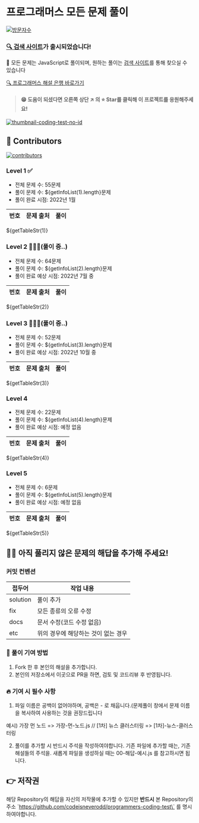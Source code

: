 # 프로그래머스 모든 문제 풀이
[![방문자수](https://hits.seeyoufarm.com/api/count/incr/badge.svg?url=https://github.com/codeisneverodd/programmers-coding-test&count_bg=%2379C83D&title_bg=%23555555&icon=&icon_color=%23E7E7E7&title=방문자수(Today/Total)&edge_flat=true)](https://github.com/codeisneverodd)

### [🔍 검색 사이트](https://programmers-solution-bank.netlify.app/)가 출시되었습니다!

🌱 모든 문제는 JavaScript로 풀이되며, 원하는 풀이는 [검색 사이트](https://programmers-solution-bank.netlify.app/)를 통해 찾으실 수 있습니다

[🔍 프로그래머스 해설 은행 바로가기](https://programmers-solution-bank.netlify.app/)

> #### 😁 **도움이 되셨다면** 오른쪽 상단 ↗ 의 ⭐️ **Star를 클릭**해 이 프로젝트를 응원해주세요!

[![thumbnail-coding-test-no-id](https://user-images.githubusercontent.com/54318460/158711288-5fbd903f-d3b6-4d56-bd1f-9e5946d67d0a.png)
](https://github.com/codeisneverodd/programmers-coding-test/)

## 🌟 Contributors
[![contributors](https://contrib.rocks/image?repo=codeisneverodd/programmers-coding-test)](https://github.com/codeisneverodd/programmers-coding-test/graphs/contributors)

### Level 1 ✅

- 전체 문제 수: 55문제
- 풀이 문제 수: ${getInfoList(1).length}문제
- 풀이 완료 시점: 2022년 1월

| 번호 | 문제 출처 | 풀이 |
| --- | ------- | --- |
${getTableStr(1)}

### Level 2 👨🏻‍💻(풀이 중..)

- 전체 문제 수: 64문제
- 풀이 문제 수: ${getInfoList(2).length}문제
- 풀이 완료 예상 시점: 2022년 7월 중

| 번호 | 문제 출처 | 풀이 |
| --- | ------- | --- |
${getTableStr(2)}

### Level 3 👨🏻‍💻(풀이 중..)

- 전체 문제 수: 52문제
- 풀이 문제 수: ${getInfoList(3).length}문제
- 풀이 완료 예상 시점: 2022년 10월 중

| 번호 | 문제 출처 | 풀이 |
| --- | ------- | --- |
${getTableStr(3)}

### Level 4

- 전체 문제 수: 22문제
- 풀이 문제 수: ${getInfoList(4).length}문제
- 풀이 완료 예상 시점: 예정 없음

| 번호 | 문제 출처 | 풀이 |
| --- | ------- | --- |
${getTableStr(4)}

### Level 5

- 전체 문제 수: 6문제
- 풀이 문제 수: ${getInfoList(5).length}문제
- 풀이 완료 예상 시점: 예정 없음

| 번호 | 문제 출처 | 풀이 |
| --- | ------- | --- |
${getTableStr(5)}

## 🙏🏻 아직 풀리지 않은 문제의 해답을 추가해 주세요!
### 커밋 컨벤션

| 접두어   | 작업 내용                           |
| -------- | ----------------------------------- |
| solution | 풀이 추가                           |
| fix      | 모든 종류의 오류 수정                  |
| docs     | 문서 수정(코드 수정 없음)               |
| etc      | 위의 경우에 해당하는 것이 없는 경우        |

### 🌱 풀이 기여 방법

1. Fork 한 후 본인의 해설을 추가합니다.
2. 본인의 저장소에서 이곳으로 PR을 하면, 검토 및 코드리뷰 후 반영됩니다.

### 🔥 기여 시 필수 사항
1. 파일 이름은 공백이 없어야하며, 공백은 - 로 채웁니다.(문제풀이 창에서 문제 이름을 복사하여 사용하는 것을 권장드립니다

예시) 가장 먼 노드 => 가장-먼-노드.js // [1차] 뉴스 클러스터링 => [1차]-뉴스-클러스터링

2. 풀이를 추가할 시 반드시 주석을 작성하여야합니다. 기존 파일에 추가할 때는, 기존 해설들의 주석을. 새롭게 파일을 생성하실 때는 00-해답-예시.js 를 참고하시면 됩니다.

## 👉 저작권

해당 Repository의 해답을 자신의 저작물에 추가할 수 있지만 **반드시** 본 Repository의
주소 \`https://github.com/codeisneverodd/programmers-coding-test\`
를 명시하여야합니다.
